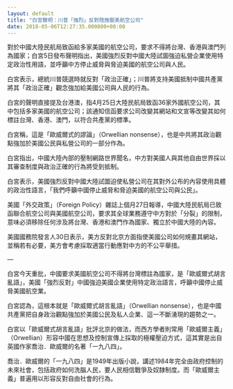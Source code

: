 ```yaml
---
layout: default
title: "白宮聲明：川普「強烈」反對陸施壓美航空公司"
date: 2018-05-06T12:27:35.000000+08:00
---
```


對於中國大陸民航局致函給多家美國的航空公司，要求不得將台灣、香港與澳門列為國家；白宮5日發布聲明指出，美國強烈反對中國大陸試圖強迫私營企業使用特定政治性用語，並呼籲中方停止威脅與脅迫美國的航空公司與人民。


白宮表示，總統川普競選時就反對「政治正確」；川普將支持美國抵制中國共產黨將其「政治正確」觀念強加給美國公司與人民的行為。


白宮的聲明直接提及台港澳，指4月25日大陸民航局致函36家外國航空公司，其中包括多家美國的航空公司；該通知信函要求公司改變其網站和文宣等改變其如何標註台灣、香港、澳門，以符合共產黨的標準。


白宮稱，這是「歐威爾式的謬論」（Orwellian nonsense），也是中共將其政治觀點強加於美國公民與私營公司的一部分作為。


白宮指出，中國大陸內部的壓制網路世界聞名，中方對美國人與其他自由世界採以其審查制度與政治正確的行為將受到抵制。


白宮表示，美國強烈反對中國大陸試圖迫使私營公司在其對外公布的內容使用具體的政治性語言，「我們呼籲中國停止威脅和脅迫美國的航空公司與公民」。


美國「外交政策」（Foreign Policy）雜誌上個月27日報導，中國大陸民航局已致函聯合航空公司與美國航空公司，要求其全球業務遵守中方對於「分裂」的限制，意味必須移除任何涉及將台灣、香港和澳門作為國家、獨立於中國大陸的內容。


美國國務院發言人30日表示，美方反對北京方面指使美國公司如何規畫其網站，並稱若有必要，美方會考慮採取適當行動應對中方的不公平舉措。 

—

白宮今天重批，中國要求美國航空公司不得將台灣標註為國家，是「歐威爾式胡言亂語」，美國「強烈反對」中國強迫美國企業使用特定政治語言，呼籲中國停止威脅美國航空業。


白宮認為，這根本就是「歐威爾式胡言亂語」（Orwellian nonsense），也是中國共產黨把自身政治觀點強加於美國公民及私人企業、這一不斷湧現的趨勢之一。


白宮以「歐威爾式胡言亂語」批評北京的做法，而西方學者則常用「歐威爾主義」（Orwellian）形容中國在思想及控制宣傳上採取的極權壓迫方式，這其實是出自英國作家喬治．歐威爾的名著「一九八四」。


喬治．歐威爾的「一九八四」是1949年出版小說，講述1984年完全由政府控制的未來社會，包括政府如何洗腦人民，要人民相信戰爭及奴隸制度。而「歐威爾主義」普遍用以形容反對自由社會的行為。

